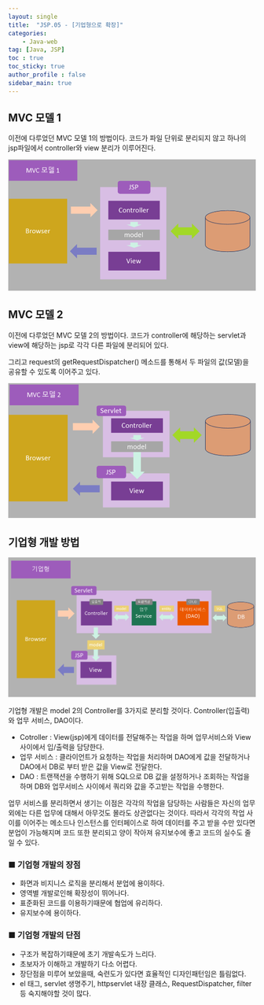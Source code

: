 ```yaml
---
layout: single
title:  "JSP.05 - [기업형으로 확장]"
categories: 
    - Java-web
tag: [Java, JSP]
toc : true
toc_sticky: true
author_profile : false
sidebar_main: true
---
```


MVC 모델 1
------

이전에 다루었던 MVC 모델 1의 방법이다. 코드가 파일 단위로 분리되지 않고 하나의 jsp파일에서 controller와 view 분리가 이루어진다.

![mvc 모델 1](/image/model1.PNG)

MVC 모델 2
------

이전에 다루었던 MVC 모델 2의 방법이다. 코드가 controller에 해당하는 servlet과 view에 해당하는 jsp로 각각 다른 파일에 분리되어 있다.

그리고 request의 getRequestDispatcher() 메소드를 통해서 두 파일의 값(모델)을 공유할 수 있도록 이어주고 있다.


![mvc 모델 2](/image/model2.PNG)

기업형 개발 방법
------

![기업형모델](/image/enterprise.PNG)

기업형 개발은 model 2의 Controller를 3가지로 분리할 것이다. Controller(입출력)와 업무 서비스, DAO이다. 

- Cotroller : View(jsp)에게 데이터를 전달해주는 작업을 하며 업무서비스와 View 사이에서 입/출력을 담당한다.
- 업무 서비스 : 클라이언트가 요청하는 작업을 처리하며 DAO에게 값을 전달하거나 DAO에서 DB로 부터 받은 값을 View로 전달한다.
- DAO : 트랜잭션을 수행하기 위해 SQL으로 DB 값을 설정하거나 조회하는 작업을 하며 DB와 업무서비스 사이에서 쿼리와 값을 주고받는 작업을 수행한다. 

업무 서비스를 분리하면서 생기는 이점은 각각의 작업을 담당하는 사람들은 자신의 업무 외에는 다른 업무에 대해서 아무것도 몰라도 상관없다는 것이다. 따라서 각각의 작업 사이를 이어주는 메소드나 인스턴스를 인터페이스로 하여 데이터를 주고 받을 수만 있다면 분업이 가능해지며 코드 또한 분리되고 양이 작아져 유지보수에 좋고 코드의 실수도 줄일 수 있다.

### ■ 기업형 개발의 장점

- 화면과 비지니스 로직을 분리해서 분업에 용이하다.
- 영역별 개발로인해 확장성이 뛰어나다.
- 표준화된 코드를 이용하기때문에 협업에 유리하다.
- 유지보수에 용이하다.

### ■ 기업형 개발의 단점

- 구조가 복잡하기때문에 초기 개발속도가 느리다.
- 초보자가 이해하고 개발하기 다소 어렵다.
- 장단점을 미루어 보았을때, 숙련도가 있다면 효율적인 디자인패턴임은 틀림없다.
- el 태그, servlet 생명주기, httpservlet 내장 클래스, RequestDispatcher, filter 등 숙지해야할 것이 많다.